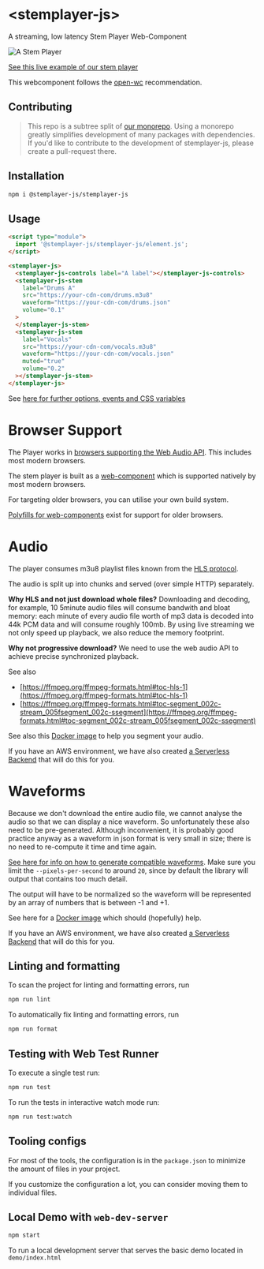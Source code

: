 # \<stemplayer-js>

A streaming, low latency Stem Player Web-Component

![A Stem Player](./assets/stem-player.png 'Stem Player')

[See this live example of our stem player](https://stemplayer-js.com)

This webcomponent follows the [open-wc](https://github.com/open-wc/open-wc) recommendation.

## Contributing

> This repo is a subtree split of [our monorepo](https://github.com/firstcoders/stemplayer-js-monorepo). Using a monorepo greatly simplifies development of many packages with dependencies. If you'd like to contribute to the development of stemplayer-js, please create a pull-request there.

## Installation

```bash
npm i @stemplayer-js/stemplayer-js
```

## Usage

```html
<script type="module">
  import '@stemplayer-js/stemplayer-js/element.js';
</script>

<stemplayer-js>
  <stemplayer-js-controls label="A label"></stemplayer-js-controls>
  <stemplayer-js-stem
    label="Drums A"
    src="https://your-cdn-com/drums.m3u8"
    waveform="https://your-cdn-com/drums.json"
    volume="0.1"
  >
  </stemplayer-js-stem>
  <stemplayer-js-stem
    label="Vocals"
    src="https://your-cdn-com/vocals.m3u8"
    waveform="https://your-cdn-com/vocals.json"
    muted="true"
    volume="0.2"
  ></stemplayer-js-stem>
</stemplayer-js>
```

See [here for further options, events and CSS variables](./docs/stemplayer-js.md)

# Browser Support

The Player works in [browsers supporting the Web Audio API](https://caniuse.com/#feat=audio-api). This includes most modern browsers.

The stem player is built as a [web-component](https://caniuse.com/?search=web%20components) which is supported natively by most modern browsers.

For targeting older browsers, you can utilise your own build system.

[Polyfills for web-components](https://www.jsdelivr.com/package/npm/@webcomponents/webcomponentsjs) exist for support for older browsers.

# Audio

The player consumes m3u8 playlist files known from the [HLS protocol](https://en.wikipedia.org/wiki/HTTP_Live_Streaming).

The audio is split up into chunks and served (over simple HTTP) separately.

**Why HLS and not just download whole files?**
Downloading and decoding, for example, 10 5minute audio files will consume bandwith and bloat memory: each minute of every audio file worth of mp3 data is decoded into 44k PCM data and will consume roughly 100mb. By using live streaming we not only speed up playback, we also reduce the memory footprint.

**Why not progressive download?**
We need to use the web audio API to achieve precise synchronized playback.

See also

- [https://ffmpeg.org/ffmpeg-formats.html#toc-hls-1](https://ffmpeg.org/ffmpeg-formats.html#toc-hls-1)
- [https://ffmpeg.org/ffmpeg-formats.html#toc-segment_002c-stream_005fsegment_002c-ssegment](https://ffmpeg.org/ffmpeg-formats.html#toc-segment_002c-stream_005fsegment_002c-ssegment)

See also this [Docker image](https://github.com/sound-ws/docker-segment-audio) to help you segment your audio.

If you have an AWS environment, we have also created [a Serverless Backend](https://github.com/stemplayer-js/api) that will do this for you.

# Waveforms

Because we don't download the entire audio file, we cannot analyse the audio so that we can display a nice waveform. So unfortunately these also need to be pre-generated. Although inconvenient, it is probably good practice anyway as a waveform in json format is very small in size; there is no need to re-compute it time and time again.

[See here for info on how to generate compatible waveforms](https://github.com/bbc/audiowaveform). Make sure you limit the `--pixels-per-second` to around `20`, since by default the library will output that contains too much detail.

The output will have to be normalized so the waveform will be represented by an array of numbers that is between -1 and +1.

See here for a [Docker image](https://github.com/sound-ws/docker-generate-waveforms) which should (hopefully) help.

If you have an AWS environment, we have also created [a Serverless Backend](https://github.com/stemplayer-js/api) that will do this for you.

## Linting and formatting

To scan the project for linting and formatting errors, run

```bash
npm run lint
```

To automatically fix linting and formatting errors, run

```bash
npm run format
```

## Testing with Web Test Runner

To execute a single test run:

```bash
npm run test
```

To run the tests in interactive watch mode run:

```bash
npm run test:watch
```

## Tooling configs

For most of the tools, the configuration is in the `package.json` to minimize the amount of files in your project.

If you customize the configuration a lot, you can consider moving them to individual files.

## Local Demo with `web-dev-server`

```bash
npm start
```

To run a local development server that serves the basic demo located in `demo/index.html`
